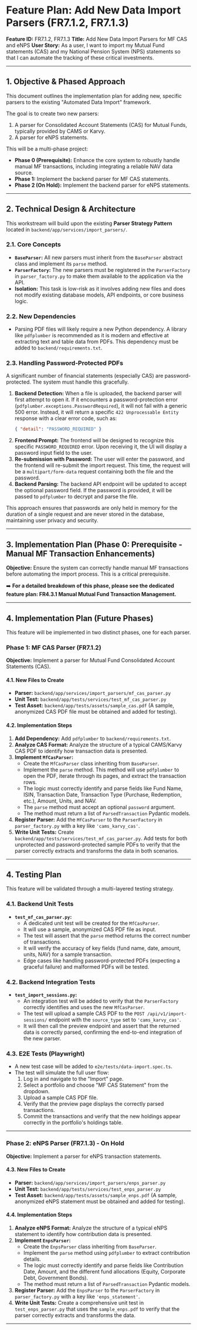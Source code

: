 # Feature Plan: Add New Data Import Parsers (FR7.1.2, FR7.1.3)

**Feature ID:** FR7.1.2, FR7.1.3
**Title:** Add New Data Import Parsers for MF CAS and eNPS
**User Story:** As a user, I want to import my Mutual Fund statements (CAS) and my National Pension System (NPS) statements so that I can automate the tracking of these critical investments.

---

## 1. Objective & Phased Approach

This document outlines the implementation plan for adding new, specific parsers to the existing "Automated Data Import" framework.

The goal is to create two new parsers:
1.  A parser for Consolidated Account Statements (CAS) for Mutual Funds, typically provided by CAMS or Karvy.
2.  A parser for eNPS statements.

This will be a multi-phase project:
*   **Phase 0 (Prerequisite):** Enhance the core system to robustly handle manual MF transactions, including integrating a reliable NAV data source.
*   **Phase 1:** Implement the backend parser for MF CAS statements.
*   **Phase 2 (On Hold):** Implement the backend parser for eNPS statements.

---

## 2. Technical Design & Architecture

This workstream will build upon the existing **Parser Strategy Pattern** located in `backend/app/services/import_parsers/`.

### 2.1. Core Concepts

*   **`BaseParser`:** All new parsers must inherit from the `BaseParser` abstract class and implement its `parse` method.
*   **`ParserFactory`:** The new parsers must be registered in the `ParserFactory` in `parser_factory.py` to make them available to the application via the API.
*   **Isolation:** This task is low-risk as it involves adding new files and does not modify existing database models, API endpoints, or core business logic.

### 2.2. New Dependencies

*   Parsing PDF files will likely require a new Python dependency. A library like `pdfplumber` is recommended as it is modern and effective at extracting text and table data from PDFs. This dependency must be added to `backend/requirements.txt`.

### 2.3. Handling Password-Protected PDFs

A significant number of financial statements (especially CAS) are password-protected. The system must handle this gracefully.

1.  **Backend Detection:** When a file is uploaded, the backend parser will first attempt to open it. If it encounters a password-protection error (`pdfplumber.exceptions.PasswordRequired`), it will not fail with a generic 500 error. Instead, it will return a specific `422 Unprocessable Entity` response with a clear error code, such as:
    ```json
    { "detail": "PASSWORD_REQUIRED" }
    ```
2.  **Frontend Prompt:** The frontend will be designed to recognize this specific `PASSWORD_REQUIRED` error. Upon receiving it, the UI will display a password input field to the user.
3.  **Re-submission with Password:** The user will enter the password, and the frontend will re-submit the import request. This time, the request will be a `multipart/form-data` request containing both the file and the password.
4.  **Backend Parsing:** The backend API endpoint will be updated to accept the optional password field. If the password is provided, it will be passed to `pdfplumber` to decrypt and parse the file.

This approach ensures that passwords are only held in memory for the duration of a single request and are never stored in the database, maintaining user privacy and security.

---

## 3. Implementation Plan (Phase 0: Prerequisite - Manual MF Transaction Enhancements)

**Objective:** Ensure the system can correctly handle manual MF transactions before automating the import process. This is a critical prerequisite.

➡️ **For a detailed breakdown of this phase, please see the dedicated feature plan: FR4.3.1 Manual Mutual Fund Transaction Management.**

---
## 4. Implementation Plan (Future Phases)

This feature will be implemented in two distinct phases, one for each parser.

### Phase 1: MF CAS Parser (FR7.1.2)

**Objective:** Implement a parser for Mutual Fund Consolidated Account Statements (CAS).

#### 4.1. New Files to Create
 
*   **Parser:** `backend/app/services/import_parsers/mf_cas_parser.py`
*   **Unit Test:** `backend/app/tests/services/test_mf_cas_parser.py`
*   **Test Asset:** `backend/app/tests/assets/sample_cas.pdf` (A sample, anonymized CAS PDF file must be obtained and added for testing).

#### 4.2. Implementation Steps

1.  **Add Dependency:** Add `pdfplumber` to `backend/requirements.txt`.
2.  **Analyze CAS Format:** Analyze the structure of a typical CAMS/Karvy CAS PDF to identify how transaction data is presented.
3.  **Implement `MfCasParser`:**
    *   Create the `MfCasParser` class inheriting from `BaseParser`.
    *   Implement the `parse` method. This method will use `pdfplumber` to open the PDF, iterate through its pages, and extract the transaction rows.
    *   The logic must correctly identify and parse fields like Fund Name, ISIN, Transaction Date, Transaction Type (Purchase, Redemption, etc.), Amount, Units, and NAV.
    *   The `parse` method must accept an optional `password` argument.
    *   The method must return a list of `ParsedTransaction` Pydantic models.
4.  **Register Parser:** Add the `MfCasParser` to the `ParserFactory` in `parser_factory.py` with a key like `'cams_karvy_cas'`.
5.  **Write Unit Tests:** Create `backend/app/tests/services/test_mf_cas_parser.py`. Add tests for both unprotected and password-protected sample PDFs to verify that the parser correctly extracts and transforms the data in both scenarios.

---

## 4. Testing Plan

This feature will be validated through a multi-layered testing strategy.

### 4.1. Backend Unit Tests

*   **`test_mf_cas_parser.py`:**
    *   A dedicated unit test will be created for the `MfCasParser`.
    *   It will use a sample, anonymized CAS PDF file as input.
    *   The test will assert that the `parse` method returns the correct number of transactions.
    *   It will verify the accuracy of key fields (fund name, date, amount, units, NAV) for a sample transaction.
    *   Edge cases like handling password-protected PDFs (expecting a graceful failure) and malformed PDFs will be tested.

### 4.2. Backend Integration Tests

*   **`test_import_sessions.py`:**
    *   An integration test will be added to verify that the `ParserFactory` correctly identifies and uses the new `MfCasParser`.
    *   The test will upload a sample CAS PDF to the `POST /api/v1/import-sessions/` endpoint with the `source_type` set to `'cams_karvy_cas'`.
    *   It will then call the preview endpoint and assert that the returned data is correctly parsed, confirming the end-to-end integration of the new parser.

### 4.3. E2E Tests (Playwright)

*   A new test case will be added to `e2e/tests/data-import.spec.ts`.
*   The test will simulate the full user flow:
    1.  Log in and navigate to the "Import" page.
    2.  Select a portfolio and choose "MF CAS Statement" from the dropdown.
    3.  Upload a sample CAS PDF file.
    4.  Verify that the preview page displays the correctly parsed transactions.
    5.  Commit the transactions and verify that the new holdings appear correctly in the portfolio's holdings table.

---

### Phase 2: eNPS Parser (FR7.1.3) - On Hold

**Objective:** Implement a parser for eNPS transaction statements.

#### 4.3. New Files to Create

*   **Parser:** `backend/app/services/import_parsers/enps_parser.py`
*   **Unit Test:** `backend/app/tests/services/test_enps_parser.py`
*   **Test Asset:** `backend/app/tests/assets/sample_enps.pdf` (A sample, anonymized eNPS statement must be obtained and added for testing).

#### 4.4. Implementation Steps

1.  **Analyze eNPS Format:** Analyze the structure of a typical eNPS statement to identify how contribution data is presented.
2.  **Implement `EnpsParser`:**
    *   Create the `EnpsParser` class inheriting from `BaseParser`.
    *   Implement the `parse` method using `pdfplumber` to extract contribution details.
    *   The logic must correctly identify and parse fields like Contribution Date, Amount, and the different fund allocations (Equity, Corporate Debt, Government Bonds).
    *   The method must return a list of `ParsedTransaction` Pydantic models.
3.  **Register Parser:** Add the `EnpsParser` to the `ParserFactory` in `parser_factory.py` with a key like `'enps_statement'`.
4.  **Write Unit Tests:** Create a comprehensive unit test in `test_enps_parser.py` that uses the `sample_enps.pdf` to verify that the parser correctly extracts and transforms the data.

---
